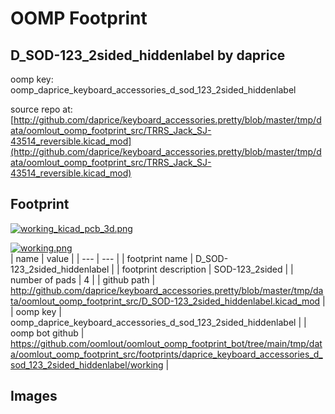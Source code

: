 # OOMP Footprint  
## D_SOD-123_2sided_hiddenlabel  by daprice  
  
oomp key: oomp_daprice_keyboard_accessories_d_sod_123_2sided_hiddenlabel  
  
source repo at: [http://github.com/daprice/keyboard_accessories.pretty/blob/master/tmp/data/oomlout_oomp_footprint_src/TRRS_Jack_SJ-43514_reversible.kicad_mod](http://github.com/daprice/keyboard_accessories.pretty/blob/master/tmp/data/oomlout_oomp_footprint_src/TRRS_Jack_SJ-43514_reversible.kicad_mod)  
## Footprint  
  
[![working_kicad_pcb_3d.png](working_kicad_pcb_3d_600.png)](working_kicad_pcb_3d.png)  
  
[![working.png](working_600.png)](working.png)  
| name | value | 
| --- | --- | 
| footprint name | D_SOD-123_2sided_hiddenlabel | 
| footprint description | SOD-123_2sided | 
| number of pads | 4 | 
| github path | http://github.com/daprice/keyboard_accessories.pretty/blob/master/tmp/data/oomlout_oomp_footprint_src/D_SOD-123_2sided_hiddenlabel.kicad_mod | 
| oomp key | oomp_daprice_keyboard_accessories_d_sod_123_2sided_hiddenlabel | 
| oomp bot github | https://github.com/oomlout/oomlout_oomp_footprint_bot/tree/main/tmp/data/oomlout_oomp_footprint_src/footprints/daprice_keyboard_accessories_d_sod_123_2sided_hiddenlabel/working | 
## Images  
